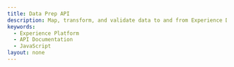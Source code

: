 ```yaml
---
title: Data Prep API
description: Map, transform, and validate data to and from Experience Data Model (XDM).
keywords: 
  - Experience Platform
  - API Documentation
  - JavaScript
layout: none
--- 
```

<RedoclyAPIBlock src="experience-platform-apis/swagger-specs/data-prep.yaml"/>